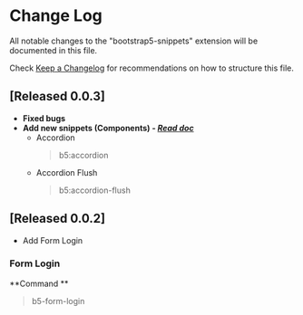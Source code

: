 # Change Log

All notable changes to the "bootstrap5-snippets" extension will be documented in this file.

Check [Keep a Changelog](https://github.com/adereksisusanto/bootstrap5-snippets/releases/tag/0.0.3) for recommendations on how to structure this file.

## [Released 0.0.3]

- **Fixed bugs**
- **Add new snippets (Components) - _[Read doc](https://adereksisusanto.github.io/bootstrap5/components/accordion.html)_**
  - Accordion
    > b5:accordion
  - Accordion Flush
    > b5:accordion-flush

## [Released 0.0.2]

- Add Form Login

### Form Login

**Command **

> b5-form-login
